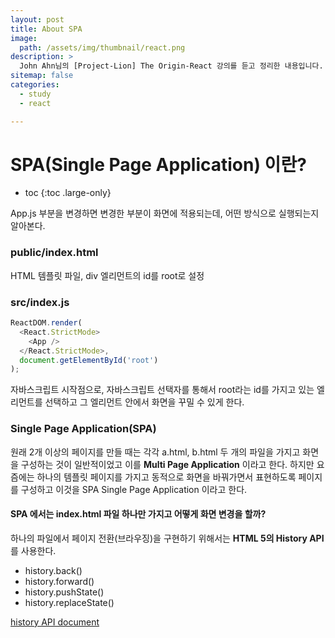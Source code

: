 ```yaml
---
layout: post
title: About SPA
image:
  path: /assets/img/thumbnail/react.png
description: >
  John Ahn님의 [Project-Lion] The Origin-React 강의를 듣고 정리한 내용입니다.
sitemap: false
categories:
  - study
  - react

---
```

# SPA(Single Page Application) 이란?

* toc
{:toc .large-only}

App.js 부분을 변경하면 변경한 부분이 화면에 적용되는데, 어떤 방식으로 실행되는지 알아본다.

### public/index.html

HTML 템플릿 파일, div 엘리먼트의 id를 root로 설정

### src/index.js

```javascript
ReactDOM.render(
  <React.StrictMode>
    <App />
  </React.StrictMode>,
  document.getElementById('root')
);
```

자바스크립트 시작점으로, 자바스크립트 선택자를 통해서 root라는 id를 가지고 있는 엘리먼트를 선택하고 그 엘리먼트 안에서 화면을 꾸밀 수 있게 한다.

### Single Page Application(SPA)

원래 2개 이상의 페이지를 만들 때는 각각 a.html, b.html 두 개의 파일을 가지고 화면을 구성하는 것이 일반적이었고 이를 **Multi Page Application** 이라고 한다.
하지만 요즘에는 하나의 템플릿 페이지를 가지고 동적으로 화면을 바꿔가면서 표현하도록 페이지를 구성하고 이것을 SPA Single Page Application 이라고 한다.

#### SPA 에서는 index.html 파일 하나만 가지고 어떻게 화면 변경을 할까?

하나의 파일에서 페이지 전환(브라우징)을 구현하기 위해서는 **HTML 5의 History API**를 사용한다.
* history.back()
* history.forward()
* history.pushState()
* history.replaceState()

[history API document](https://developer.mozilla.org/ko/docs/Web/API/History_API)
